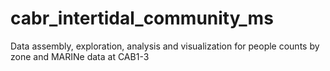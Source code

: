 # cabr_intertidal_community_ms
Data assembly, exploration, analysis and visualization for people counts by zone and MARINe data at CAB1-3
